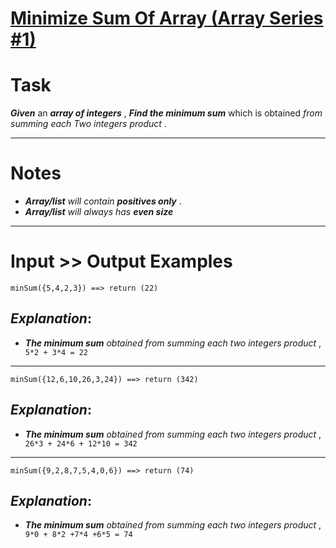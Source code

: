 # [Minimize  Sum Of Array (Array Series #1)](https://www.codewars.com/kata/minimize-sum-of-array-array-series-number-1 "https://www.codewars.com/kata/5a523566b3bfa84c2e00010b")

# Task

**_Given_** an **_array of integers_** , **_Find the minimum sum_** which is obtained *from summing each Two integers product* .
___

# Notes 

* **_Array/list_** *will contain* **_positives only_** . 
* **_Array/list_** *will always has* **_even size_**
___

# Input >> Output Examples

```
minSum({5,4,2,3}) ==> return (22) 
```

## **_Explanation_**:

* **_The minimum sum_** *obtained from summing each two integers product* ,  ` 5*2 + 3*4 = 22`
___

```
minSum({12,6,10,26,3,24}) ==> return (342)
```

## **_Explanation_**:

* **_The minimum sum_** *obtained from summing each two integers product* ,  ` 26*3 + 24*6 + 12*10 = 342`

___

```
minSum({9,2,8,7,5,4,0,6}) ==> return (74)
```

## **_Explanation_**:

* **_The minimum sum_** *obtained from summing each two integers product* ,  ` 9*0 + 8*2 +7*4 +6*5 = 74`